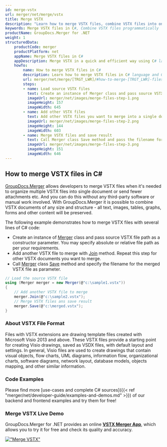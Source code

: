 ```yaml
---
id: merge-vstx
url: merger/net/merge/vstx
title: Merge VSTX
description: "Learn how to merge VSTX files, combine VSTX files into one file programmatically in C# language using GroupDocs.Merger for .NET library."
keywords: Merge VSTX files in C#, Combine VSTX files programmatically
productName: GroupDocs.Merger for .NET
weight: 1
structuredData:
    productCode: merger
    productPlatform: net
    appName: Merge VSTX files in C#
    appDescription: Merge VSTX in a quick and efficient way using C# language and GroupDocs.Merger for .NET API, without the use of any third-party software like Microsoft or Open Office.
    howTo:
        name: How to merge VSTX files in C# 
        description: Learn how to merge VSTX files in C# language and GroupDocs.Merger for .NET API, without the use of any third-party software like Microsoft or Open Office.
        url: merger/net/merge/[TRGT_LWR]/#how-to-merge-[TRGT_LWR]-files-in-c
        steps:
        - name: Load source VSTX files 
          text: Create an instance of Merger class and pass source VSTX file path as a constructor parameter. You may specify absolute or relative file path as per your requirements. 
          imageUrl: merger/net/images/merge-files-step-1.png
          imageHeight: 157
          imageWidth: 645
        - name: Add other VSTX files
          text: Add other VSTX files you want to merge into a single document with Join method of Merger class.
          imageUrl: merger/net/images/merge-files-step-2.png
          imageHeight: 144
          imageWidth: 603
        - name: Merge VSTX files and save result 
          text: Call Merger class Save method and pass the filename for the resultant VSTX file as parameter.
          imageUrl: merger/net/images/merge-files-step-3.png
          imageHeight: 151
          imageWidth: 646
---
```


## How to merge VSTX files in C#

[GroupDocs.Merger](https://products.groupdocs.com/merger/net) allows developers to merge VSTX files when it's needed to organize multiple
 VSTX files into single document or send fewer attachments etc. And you can do this without any third-party software or manual work involved.
 With GroupDocs.Merger it is possible to combine VSTX documents of any size and structure - all text, images, tables, graphs, forms and other content will be preserved.

The following example demonstrates how to merge VSTX files with several lines of C# code:

* Create an instance of [Merger](https://apireference.groupdocs.com/net/merger/groupdocs.merger/merger) class and pass source VSTX file path as a constructor parameter. You may specify absolute or relative file path as per your requirements.
* Add another VSTX file to merge with [Join](https://apireference.groupdocs.com/merger/net/groupdocs.merger/merger/methods/join/index) method. Repeat this step for other VSTX documents you want to merge.
* Call [Merger](https://apireference.groupdocs.com/net/merger/groupdocs.merger/merger) class [Save](https://apireference.groupdocs.com/merger/net/groupdocs.merger/merger/methods/save/index) method and specify the filename for the merged VSTX file as parameter.

```csharp
// Load the source VSTX file
using (Merger merger = new Merger(@"c:\sample1.vstx"))
{
    // Add another VSTX file to merge
    merger.Join(@"c:\sample2.vstx");
    // Merge VSTX files ans save result
    merger.Save(@"c:\merged.vstx");
}
```

### About VSTX File Format 

Files with VSTX extensions are drawing template files created with Microsoft Visio 2013 and above. These VSTX files provide a starting point for creating Visio drawings, saved as VSDX files, with default layout and settings. In general, Visio files are used to create drawings that contain visual objects, flow charts, UML diagrams, information flow, organizational charts, software diagrams, network layout, database models, objects mapping, and other similar information.

### Code Examples

Please find more [use-cases and complete C# sources]({{< ref "merger/net/developer-guide/examples-and-demos.md" >}}) of our backend and frontend examples and try them for free!

### Merge VSTX Live Demo 

GroupDocs.Merger for .NET provides an online [**VSTX Merger App**](https://products.groupdocs.app/merger/vstx), which allows you to try it for free and check its quality and accuracy.

[!["Merge VSTX"](merger/net/images/merge/merge-vstx.png)](https://products.groupdocs.app/merger/vstx)